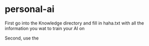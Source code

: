 # personal-ai

First go into the Knowledge directory and fill in haha.txt with all the information you wat to train your AI on

Second, use the 
